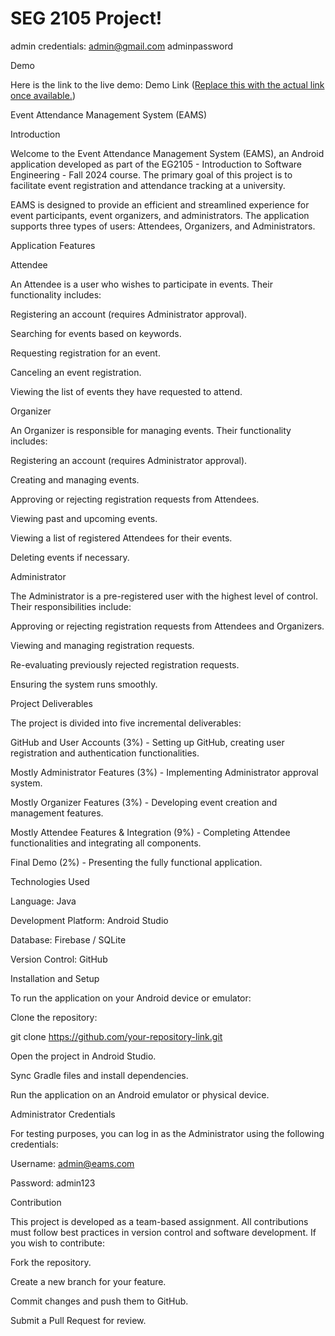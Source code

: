 # SEG 2105 Project!
admin credentials: admin@gmail.com adminpassword

Demo

Here is the link to the live demo:
Demo Link ([Replace this with the actual link once available.](https://youtu.be/7TTZraUTWdg))


Event Attendance Management System (EAMS)

Introduction

Welcome to the Event Attendance Management System (EAMS), an Android application developed as part of the EG2105 - Introduction to Software Engineering - Fall 2024 course. The primary goal of this project is to facilitate event registration and attendance tracking at a university.

EAMS is designed to provide an efficient and streamlined experience for event participants, event organizers, and administrators. The application supports three types of users: Attendees, Organizers, and Administrators.

Application Features

Attendee

An Attendee is a user who wishes to participate in events. Their functionality includes:

Registering an account (requires Administrator approval).

Searching for events based on keywords.

Requesting registration for an event.

Canceling an event registration.

Viewing the list of events they have requested to attend.

Organizer

An Organizer is responsible for managing events. Their functionality includes:

Registering an account (requires Administrator approval).

Creating and managing events.

Approving or rejecting registration requests from Attendees.

Viewing past and upcoming events.

Viewing a list of registered Attendees for their events.

Deleting events if necessary.

Administrator

The Administrator is a pre-registered user with the highest level of control. Their responsibilities include:

Approving or rejecting registration requests from Attendees and Organizers.

Viewing and managing registration requests.

Re-evaluating previously rejected registration requests.

Ensuring the system runs smoothly.

Project Deliverables

The project is divided into five incremental deliverables:

GitHub and User Accounts (3%) - Setting up GitHub, creating user registration and authentication functionalities.

Mostly Administrator Features (3%) - Implementing Administrator approval system.

Mostly Organizer Features (3%) - Developing event creation and management features.

Mostly Attendee Features & Integration (9%) - Completing Attendee functionalities and integrating all components.

Final Demo (2%) - Presenting the fully functional application.

Technologies Used

Language: Java

Development Platform: Android Studio

Database: Firebase / SQLite

Version Control: GitHub

Installation and Setup

To run the application on your Android device or emulator:

Clone the repository:

git clone https://github.com/your-repository-link.git

Open the project in Android Studio.

Sync Gradle files and install dependencies.

Run the application on an Android emulator or physical device.

Administrator Credentials

For testing purposes, you can log in as the Administrator using the following credentials:

Username: admin@eams.com

Password: admin123


Contribution

This project is developed as a team-based assignment. All contributions must follow best practices in version control and software development. If you wish to contribute:

Fork the repository.

Create a new branch for your feature.

Commit changes and push them to GitHub.

Submit a Pull Request for review.
